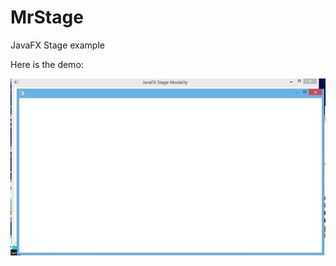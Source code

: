 # MrStage

JavaFX Stage example

Here is the demo:

![](https://github.com/Oclemy/MrStage/blob/main/JavaFX%20Stage%20Modlaity.PNG?raw=true)
